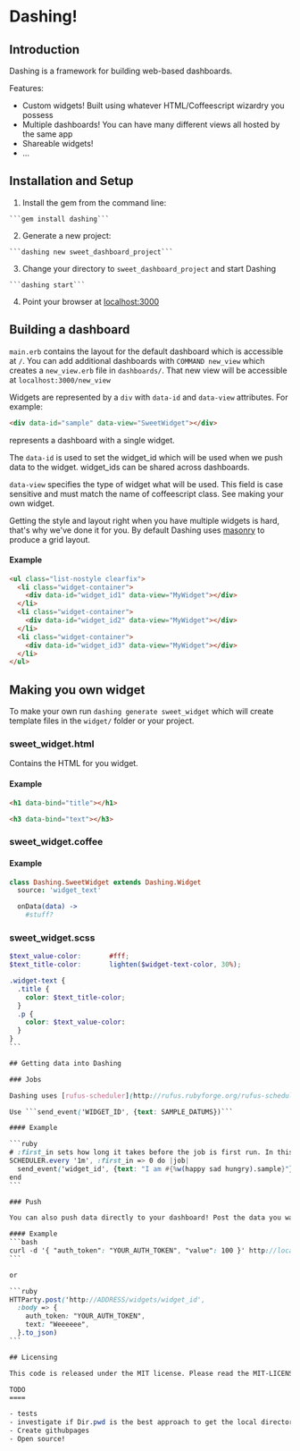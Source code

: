 # Dashing!

<!-- CI status? -->

## Introduction

Dashing is a framework for building web-based dashboards.

Features:

 - Custom widgets! Built using whatever HTML/Coffeescript wizardry you possess
 - Multiple dashboards! You can have many different views all hosted by the same app
 - Shareable widgets!
 - ...

## Installation and Setup

  1. Install the gem from the command line:

    ```gem install dashing```

  2. Generate a new project:

    ```dashing new sweet_dashboard_project```

  3. Change your directory to ```sweet_dashboard_project``` and start Dashing

    ```dashing start```

  4. Point your browser at [localhost:3000](http://localhost:3000)

## Building a dashboard

```main.erb``` contains the layout for the default dashboard which is accessible at ```/```. You can add additional dashboards with ```COMMAND new_view``` which creates a ```new_view.erb``` file in ```dashboards/```. That new view will be accessible at ```localhost:3000/new_view```

Widgets are represented by a ```div``` with ```data-id``` and ```data-view``` attributes. For example:

```HTML
<div data-id="sample" data-view="SweetWidget"></div>
```

represents a dashboard with a single widget.

The ```data-id``` is used to set the widget_id which will be used when we push data to the widget. widget_ids can be shared across dashboards.

```data-view``` specifies the type of widget what will be used. This field is case sensitive and must match the name of coffeescript class. See making your own widget.

Getting the style and layout right when you have multiple widgets is hard, that's why we've done it for you. By default Dashing uses [masonry](http://masonry.desandro.com/) to produce a grid layout.

#### Example
```HTML
<ul class="list-nostyle clearfix">
  <li class="widget-container">
    <div data-id="widget_id1" data-view="MyWidget"></div>
  </li>
  <li class="widget-container">
    <div data-id="widget_id2" data-view="MyWidget"></div>
  </li>
  <li class="widget-container">
    <div data-id="widget_id3" data-view="MyWidget"></div>
  </li>
</ul>
```

## Making you own widget

To make your own run ```dashing generate sweet_widget``` which will create template files in the ```widget/``` folder or your project.

### sweet_widget.html

Contains the HTML for you widget.

#### Example
```html
<h1 data-bind="title"></h1>

<h3 data-bind="text"></h3>
````

### sweet_widget.coffee

#### Example
```coffeescript
class Dashing.SweetWidget extends Dashing.Widget
  source: 'widget_text'

  onData(data) ->
    #stuff?
```

### sweet_widget.scss
````scss
$text_value-color:       #fff;
$text_title-color:       lighten($widget-text-color, 30%);

.widget-text {
  .title {
    color: $text_title-color;
  }
  .p {
    color: $text_value-color:
  }
}
```

## Getting data into Dashing

### Jobs

Dashing uses [rufus-scheduler](http://rufus.rubyforge.org/rufus-scheduler/) to schedule jobs. You can make a new job with ```dashing job super_job``` which will create a file in the jobs folder called ```super_job.rb```.

Use ```send_event('WIDGET_ID', {text: SAMPLE_DATUMS})```

#### Example

```ruby
# :first_in sets how long it takes before the job is first run. In this case, it is run immediately
SCHEDULER.every '1m', :first_in => 0 do |job|
  send_event('widget_id', {text: "I am #{%w(happy sad hungry).sample}"})
end
```

### Push

You can also push data directly to your dashboard! Post the data you want in json to ```/widgets/widget_id```. You will also have to include your auth_token (which can be found in ```config.ru```) as part of the json object.

#### Example
```bash
curl -d '{ "auth_token": "YOUR_AUTH_TOKEN", "value": 100 }' http://localhost:3000/widgets/synergy
```

or

```ruby
HTTParty.post('http://ADDRESS/widgets/widget_id',
  :body => {
    auth_token: "YOUR_AUTH_TOKEN",
    text: "Weeeeee",
  }.to_json)
```

## Licensing

This code is released under the MIT license. Please read the MIT-LICENSE file for more details

TODO
====

- tests
- investigate if Dir.pwd is the best approach to get the local directory
- Create githubpages
- Open source!
